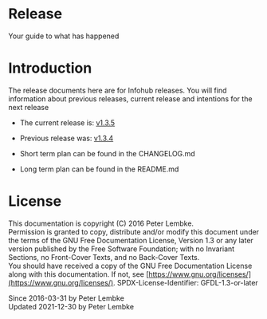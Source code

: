# Release
Your guide to what has happened  

# Introduction
The release documents here are for Infohub releases. You will find information about previous releases, current release and intentions for the next release  

* The current release is: [v1.3.5](main,release_v1_v1v3_v1v3v5)
* Previous release was: [v1.3.4](main,release_v1_v1v3_v1v3v4)

* Short term plan can be found in the CHANGELOG.md
* Long term plan can be found in the README.md

# License
This documentation is copyright (C) 2016 Peter Lembke.  
Permission is granted to copy, distribute and/or modify this document under the terms of the GNU Free Documentation License, Version 1.3 or any later version published by the Free Software Foundation; with no Invariant Sections, no Front-Cover Texts, and no Back-Cover Texts.  
You should have received a copy of the GNU Free Documentation License along with this documentation. If not, see [https://www.gnu.org/licenses/](https://www.gnu.org/licenses/).  SPDX-License-Identifier: GFDL-1.3-or-later  

Since 2016-03-31 by Peter Lembke  
Updated 2021-12-30 by Peter Lembke  
